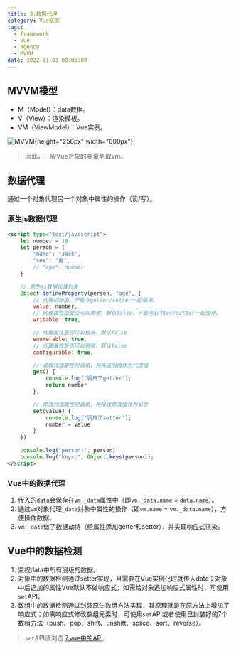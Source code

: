 ```yaml
---
title: 3.数据代理
category: Vue框架
tags:
  - framework
  - vue
  - agency
  - MVVM
date: 2022-11-03 00:00:00
---
```




## MVVM模型

* M（Model）：data数据。
* V（View）：渲染模板。
* VM（ViewModel）：Vue实例。

![MVVM](MVVM.png){height="256px" width="600px"}

> 因此，一般Vue对象的变量名取vm。



## 数据代理

通过一个对象代理另一个对象中属性的操作（读/写）。



### 原生js数据代理

```html
<script type="text/javascript">
    let number = 18
    let person = {
        "name": "Jack",
        "sex": "男",
        // "age": number
    }

    // 原生js数据代理对象
    Object.defineProperty(person, "age", {
        // 代理初始值，不能与getter/setter一起使用。
        value: number,
        // 代理属性值是否可以修改，默认false，不能与getter/setter一起使用。
        writable: true,

        // 代理属性是否可以枚举，默认false
        enumerable: true,
        // 代理属性是否可以删除，默认false
        configurable: true,

        // 读取代理属性时调用，并将返回值作为代理值
        get() {
            console.log("调用了getter");
            return number
        },

        // 修改代理属性时调用，并接收修改值作为实参
        set(value) {
            console.log("调用了setter");
            number = value
        }
    })

    console.log("person:", person)
    console.log("keys:", Object.keys(person));
</script>
```



### Vue中的数据代理

1. 传入的`data`会保存在`vm._data`属性中（即`vm._data.name` = `data.name`）。
1. 通过`vm`对象代理`_data`对象中属性的操作（即`vm.name` = `vm._data.name`），方便操作数据。
1. `vm._data`做了数据劫持（给属性添加getter和setter），并实现响应式渲染。



## Vue中的数据检测

1. 监视data中所有层级的数据。
2. 对象中的数据检测通过setter实现，且需要在Vue实例化时就传入data；对象中后追加的属性Vue默认不做响应式，如需给对象追加响应式属性时，可使用`set`API。
3. 数组中的数据检测通过封装原生数组方法实现，其原理就是在原方法上增加了响应式；如需响应式修改数组元素时，可使用`set`API或者使用已封装好的7个数组方法（push、pop、shift、unshift、splice、sort、reverse）。

> `set`API请浏览 [7.vue中的API](https://blog.absinthe.love/vue/576e1c4c/#settarget-key-val)。



